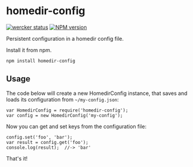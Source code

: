 # homedir-config
[![wercker status](https://app.wercker.com/status/c0dd1f9acce3460128f4ebc66e9bdec5/s/master "wercker status")](https://app.wercker.com/project/bykey/c0dd1f9acce3460128f4ebc66e9bdec5)
[![NPM
version](https://badge.fury.io/js/homedir-config.svg)](http://badge.fury.io/js/homedir-config)

Persistent configuration in a homedir config file.

Install it from npm.

    npm install homedir-config

## Usage

The code below will create a new HomedirConfig instance, that saves and loads
its configuration from `~/my-config.json`:

```node
var HomedirConfig = require('homedir-config');
var config = new HomedirConfig('my-config');
```

Now you can get and set keys from the configuration file:

```node
config.set('foo', 'bar');
var result = config.get('foo');
console.log(result);  //-> 'bar'
```

That's it!
